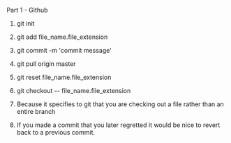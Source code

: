 Part 1 - Github
1. git init
2. git add file_name.file_extension
3. git commit -m 'commit message'

1. git pull origin master
2. git reset file_name.file_extension
3. git checkout -- file_name.file_extension
4. Because it specifies to git that you are checking out a file rather than an entire branch
5. If you made a commit that you later regretted it would be nice to revert back to a previous commit.


